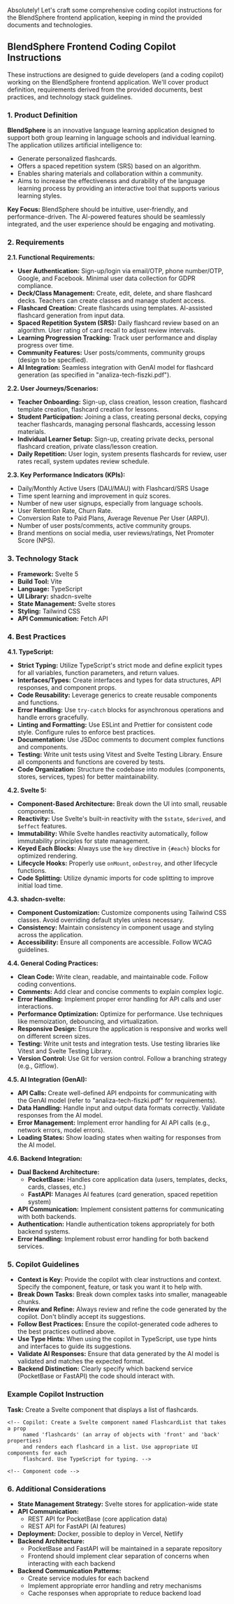 Absolutely! Let's craft some comprehensive coding copilot instructions for the BlendSphere frontend application, keeping in mind the provided documents and technologies.

## BlendSphere Frontend Coding Copilot Instructions

These instructions are designed to guide developers (and a coding copilot) working on the BlendSphere frontend application. We'll cover product definition, requirements derived from the provided documents, best practices, and technology stack guidelines.

### 1. Product Definition

**BlendSphere** is an innovative language learning application designed to support both group learning in language schools and individual learning. The application utilizes artificial intelligence to:

- Generate personalized flashcards.
- Offers a spaced repetition system (SRS) based on an algorithm.
- Enables sharing materials and collaboration within a community.
- Aims to increase the effectiveness and durability of the language learning process by providing an interactive tool that supports various learning styles.

**Key Focus:** BlendSphere should be intuitive, user-friendly, and performance-driven. The AI-powered features should be seamlessly integrated, and the user experience should be engaging and motivating.

### 2. Requirements

**2.1. Functional Requirements:**

- **User Authentication:** Sign-up/login via email/OTP, phone number/OTP, Google, and Facebook. Minimal user data collection for GDPR compliance.
- **Deck/Class Management:** Create, edit, delete, and share flashcard decks. Teachers can create classes and manage student access.
- **Flashcard Creation:** Create flashcards using templates. AI-assisted flashcard generation from input data.
- **Spaced Repetition System (SRS):** Daily flashcard review based on an algorithm. User rating of card recall to adjust review intervals.
- **Learning Progression Tracking:** Track user performance and display progress over time.
- **Community Features:** User posts/comments, community groups (design to be specified).
- **AI Integration:** Seamless integration with GenAI model for flashcard generation (as specified in "analiza-tech-fiszki.pdf").

**2.2. User Journeys/Scenarios:**

- **Teacher Onboarding:** Sign-up, class creation, lesson creation, flashcard template creation, flashcard creation for lessons.
- **Student Participation:** Joining a class, creating personal decks, copying teacher flashcards, managing personal flashcards, accessing lesson materials.
- **Individual Learner Setup:** Sign-up, creating private decks, personal flashcard creation, private class/lesson creation.
- **Daily Repetition:** User login, system presents flashcards for review, user rates recall, system updates review schedule.

**2.3. Key Performance Indicators (KPIs):**

- Daily/Monthly Active Users (DAU/MAU) with Flashcard/SRS Usage
- Time spent learning and improvement in quiz scores.
- Number of new user signups, especially from language schools.
- User Retention Rate, Churn Rate.
- Conversion Rate to Paid Plans, Average Revenue Per User (ARPU).
- Number of user posts/comments, active community groups.
- Brand mentions on social media, user reviews/ratings, Net Promoter Score (NPS).

### 3. Technology Stack

- **Framework:** Svelte 5
- **Build Tool:** Vite
- **Language:** TypeScript
- **UI Library:** shadcn-svelte
- **State Management:** Svelte stores
- **Styling:** Tailwind CSS
- **API Communication:** Fetch API

### 4. Best Practices

**4.1. TypeScript:**

- **Strict Typing:** Utilize TypeScript's strict mode and define explicit types for all variables, function parameters, and return values.
- **Interfaces/Types:** Create interfaces and types for data structures, API responses, and component props.
- **Code Reusability:** Leverage generics to create reusable components and functions.
- **Error Handling:** Use `try-catch` blocks for asynchronous operations and handle errors gracefully.
- **Linting and Formatting:** Use ESLint and Prettier for consistent code style. Configure rules to enforce best practices.
- **Documentation:** Use JSDoc comments to document complex functions and components.
- **Testing:** Write unit tests using Vitest and Svelte Testing Library. Ensure all components and functions are covered by tests.
- **Code Organization:** Structure the codebase into modules (components, stores, services, types) for better maintainability.

**4.2. Svelte 5:**

- **Component-Based Architecture:** Break down the UI into small, reusable components.
- **Reactivity:** Use Svelte's built-in reactivity with the `$state`, `$derived`, and `$effect` features.
- **Immutability:** While Svelte handles reactivity automatically, follow immutability principles for state management.
- **Keyed Each Blocks:** Always use the `key` directive in `{#each}` blocks for optimized rendering.
- **Lifecycle Hooks:** Properly use `onMount`, `onDestroy`, and other lifecycle functions.
- **Code Splitting:** Utilize dynamic imports for code splitting to improve initial load time.

**4.3. shadcn-svelte:**

- **Component Customization:** Customize components using Tailwind CSS classes. Avoid overriding default styles unless necessary.
- **Consistency:** Maintain consistency in component usage and styling across the application.
- **Accessibility:** Ensure all components are accessible. Follow WCAG guidelines.

**4.4. General Coding Practices:**

- **Clean Code:** Write clean, readable, and maintainable code. Follow coding conventions.
- **Comments:** Add clear and concise comments to explain complex logic.
- **Error Handling:** Implement proper error handling for API calls and user interactions.
- **Performance Optimization:** Optimize for performance. Use techniques like memoization, debouncing, and virtualization.
- **Responsive Design:** Ensure the application is responsive and works well on different screen sizes.
- **Testing:** Write unit tests and integration tests. Use testing libraries like Vitest and Svelte Testing Library.
- **Version Control:** Use Git for version control. Follow a branching strategy (e.g., Gitflow).

**4.5. AI Integration (GenAI):**

- **API Calls:** Create well-defined API endpoints for communicating with the GenAI model (refer to "analiza-tech-fiszki.pdf" for requirements).
- **Data Handling:** Handle input and output data formats correctly. Validate responses from the AI model.
- **Error Management:** Implement error handling for AI API calls (e.g., network errors, model errors).
- **Loading States:** Show loading states when waiting for responses from the AI model.

**4.6. Backend Integration:**

- **Dual Backend Architecture:**
  - **PocketBase:** Handles core application data (users, templates, decks, cards, classes, etc.)
  - **FastAPI:** Manages AI features (card generation, spaced repetition system)
- **API Communication:** Implement consistent patterns for communicating with both backends.
- **Authentication:** Handle authentication tokens appropriately for both backend systems.
- **Error Handling:** Implement robust error handling for both backend services.

### 5. Copilot Guidelines

- **Context is Key:** Provide the copilot with clear instructions and context. Specify the component, feature, or task you want it to help with.
- **Break Down Tasks:** Break down complex tasks into smaller, manageable chunks.
- **Review and Refine:** Always review and refine the code generated by the copilot. Don't blindly accept its suggestions.
- **Follow Best Practices:** Ensure the copilot-generated code adheres to the best practices outlined above.
- **Use Type Hints:** When using the copilot in TypeScript, use type hints and interfaces to guide its suggestions.
- **Validate AI Responses:** Ensure that data generated by the AI model is validated and matches the expected format.
- **Backend Distinction:** Clearly specify which backend service (PocketBase or FastAPI) the code should interact with.

### Example Copilot Instruction

**Task:** Create a Svelte component that displays a list of flashcards.

```svelte
<!-- Copilot: Create a Svelte component named FlashcardList that takes a prop
     named 'flashcards' (an array of objects with 'front' and 'back' properties)
     and renders each flashcard in a list. Use appropriate UI components for each
     flashcard. Use TypeScript for typing. -->

<!-- Component code -->
```

### 6. Additional Considerations

- **State Management Strategy:** Svelte stores for application-wide state
- **API Communication:** 
  - REST API for PocketBase (core application data)
  - REST API for FastAPI (AI features)
- **Deployment:** Docker, possible to deploy in Vercel, Netlify
- **Backend Architecture:** 
  - PocketBase and FastAPI will be maintained in a separate repository
  - Frontend should implement clear separation of concerns when interacting with each backend
- **Backend Communication Patterns:**
  - Create service modules for each backend
  - Implement appropriate error handling and retry mechanisms
  - Cache responses when appropriate to reduce backend load
